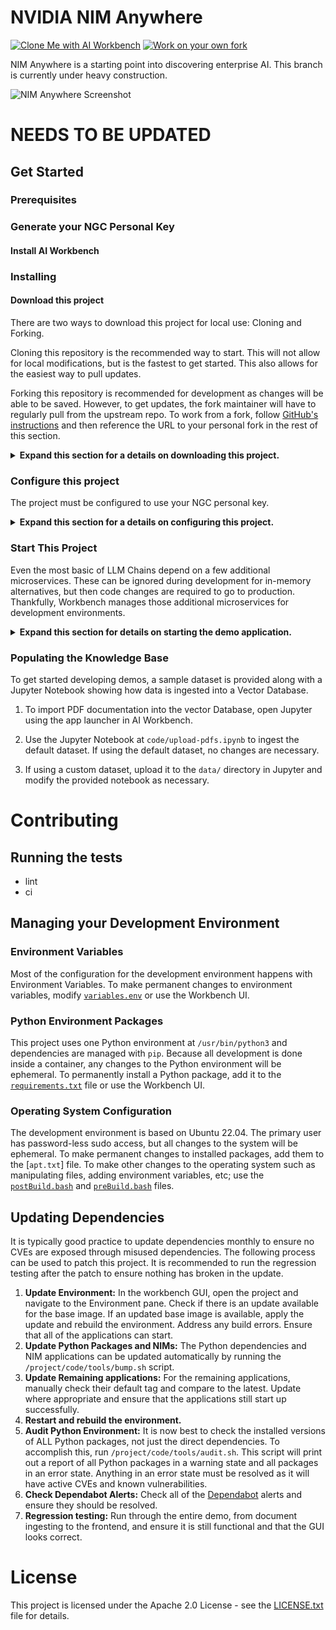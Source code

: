 # NVIDIA NIM Anywhere

[![Clone Me with AI Workbench](https://img.shields.io/badge/Open_In-AI_Workbench-76B900?logo=nvidia)](https://ngc.nvidia.com/open-ai-workbench/aHR0cHM6Ly9naXRodWIuY29tL05WSURJQS9uaW0tYW55d2hlcmUK)
[![Work on your own fork](https://img.shields.io/badge/Create_your_own-Fork-4078c0?logo=github)](https://github.com/NVIDIA/nim-anywhere/fork)

NIM Anywhere is a starting point into discovering enterprise AI. This branch is currently under heavy construction.

![NIM Anywhere Screenshot](data/hero.png)

# NEEDS TO BE UPDATED

## Get Started

### Prerequisites

### Generate your NGC Personal Key

#### Install AI Workbench

### Installing

#### Download this project

There are two ways to download this project for local use: Cloning and
Forking.

Cloning this repository is the recommended way to start. This will not
allow for local modifications, but is the fastest to get started. This
also allows for the easiest way to pull updates.

Forking this repository is recommended for development as changes will
be able to be saved. However, to get updates, the fork maintainer will
have to regularly pull from the upstream repo. To work from a fork,
follow [GitHub's
instructions](https://docs.github.com/en/pull-requests/collaborating-with-pull-requests/working-with-forks/fork-a-repo)
and then reference the URL to your personal fork in the rest of this
section.

<details>
<summary>
<b>Expand this section for a details on downloading this project.</b>
</summary>

1.  Open the local NVIDIA AI Workbench window. From the list of
    locations displayed, select either the remote one you just set up,
    or local if you're going to work locally.

    ![AI Workbench Locations Menu](.static/_static/nvwb_locations.png)

2.  Once inside the location, select *Clone Project*.

    ![AI Workbench Projects Menu](.static/_static/nvwb_projects.png)

3.  In the 'Clone Project' pop up window, set the Repository URL to
    `https://github.com/NVIDIA/nim-anywhere.git`. You can leave the Path
    as the default of
    `/home/REMOTE_USER/nvidia-workbench/nim-anywhere.git`. Click
    *Clone*.\`

    ![AI Workbench Clone Project Menu](.static/_static/nvwb_clone.png)

4.  You will be redirected to the new project’s page. Workbench will
    automatically bootstrap the development environment. You can view
    real-time progress by expanding the Output from the bottom of the
    window.

    ![AI Workbench Log Viewer](.static/_static/nvwb_logs.png)

</details>

### Configure this project

The project must be configured to use your NGC personal key.

<details>
<summary>
<b>Expand this section for a details on configuring this project.</b>
</summary>

1.  Before running for the first time, your NGC personal key must be
    configured in Workbench. This is done using the *Environment* tab
    from the left-hand panel.

    ![AI Workbench Side Menu](.static/_static/nvwb_left_menu.png)

2.  Scroll down to the **Secrets** section and find the *NGC_API_KEY*
    entry. Press *Configure* and provide the personal key for NGC that
    was generated earlier.

</details>

### Start This Project

Even the most basic of LLM Chains depend on a few additional
microservices. These can be ignored during development for in-memory
alternatives, but then code changes are required to go to production.
Thankfully, Workbench manages those additional microservices for
development environments.

<details>
<summary>
<b>Expand this section for details on starting the demo application.</b>
</summary>

> **HINT:** For each application, the debug output can be monitored in
> the UI by clicking the Output link in the lower left corner, selecting
> the dropdown menu, and choosing the application of interest (or
> **Compose** for applications started via compose).

Since you can either pull NIMs and run them locally, or utilize the
endpoints from *ai.nvidia.com* you can run this project with *or*
without GPUs.

1.  The applications bundled in this workspace can be controlled by
    navigating to two tabs:

    - **Environment** \> **Compose**
    - **Environment** \> **Applications**

2.  First, navigate to the **Environment** \> **Compose** tab. If you're
    not working in an environment with GPUs, you can just click
    **Start** to run the project using a lightweight deployment. This
    default configuration will run the following containers:

    - *Milvus Vector DB*: An unstructured knowledge base

    - *Redis*: Used to store conversation histories

3.  If you have access to GPU resources and want to run any NIMs
    locally, use the dropdown menu under **Compose** and select which
    set of NIMs you want to run locally. Note that you *must* have at
    least 1 available GPU per NIM you plan to run locally. Below is an
    outline of the available configurations:

    - Local LLM (min 1 GPU required)

      - The first time the LLM NIM is started, it will take some time to
        download the image and the optimized models.
        - During a long start, to confirm the LLM NIM is starting, the
          progress can be observed by viewing the logs by using the
          *Output* pane on the bottom left of the UI.

        - If the logs indicate an authentication error, that means the
          provided *NGC_API_KEY* does not have access to the NIMs.
          Please verify it was generated correctly and in an NGC
          organization that has NVIDIA AI Enterprise support or trial.

        - If the logs appear to be stuck on `..........: Pull complete`.
          `..........: Verifying complete`, or
          `..........: Download complete`; this is all normal output
          from Docker that the various layers of the container image
          have been downloaded.

        - Any other failures here need to be addressed.

    - Local LLM + Embedding (min 2 GPUs required)

    - Local LLM + Embedding + Reranking (min 3 GPUs required)

    > **NOTE:**
    >
    > - Each profile will also run *Milvus Vector DB* and *Redis*
    > - Due to the nature of Docker Compose profiles, the UI will let
    >   you select multiple profiles at the same time. In the context of
    >   this project, selecting multiple profiles does not make sense.
    >   It will not cause any errors, however we recommend only
    >   selecting one profile at a time for simplicity.

4.  Once the compose services have been started, navigate to the
    **Environment** \> **Applications** tab. Now, the *Chain Server* can
    safely be started. This contains the custom LangChain code for
    performing our reasoning chain. By default, it will use the local
    Milvus and Redis, but use *ai.nvidia.com* for LLM, Embedding, and
    Reranking model inferencing.

5.  Once the *Chain Server* is up, the *Chat Frontend* can be started.
    Starting the interface will automatically open it in a browser
    window. If you are running any local NIMs, you can edit the config
    to connect to them via the *Chat Frontend*

![NIM Anywhere Frontend](.static/_static/na_frontend.png)

</details>

### Populating the Knowledge Base

To get started developing demos, a sample dataset is provided along with
a Jupyter Notebook showing how data is ingested into a Vector Database.

1.  To import PDF documentation into the vector Database, open Jupyter
    using the app launcher in AI Workbench.

2.  Use the Jupyter Notebook at `code/upload-pdfs.ipynb` to ingest the
    default dataset. If using the default dataset, no changes are
    necessary.

3.  If using a custom dataset, upload it to the `data/` directory in
    Jupyter and modify the provided notebook as necessary.

# Contributing

## Running the tests

- lint
- ci

## Managing your Development Environment

### Environment Variables

Most of the configuration for the development environment happens with
Environment Variables. To make permanent changes to environment
variables, modify [`variables.env`](./variables.env) or use the
Workbench UI.

### Python Environment Packages

This project uses one Python environment at `/usr/bin/python3` and
dependencies are managed with `pip`. Because all development is done
inside a container, any changes to the Python environment will be
ephemeral. To permanently install a Python package, add it to the
[`requirements.txt`](./requirements.txt) file or use the Workbench UI.

### Operating System Configuration

The development environment is based on Ubuntu 22.04. The primary user
has password-less sudo access, but all changes to the system will be
ephemeral. To make permanent changes to installed packages, add them to
the \[`apt.txt`\] file. To make other changes to the operating system
such as manipulating files, adding environment variables, etc; use the
[`postBuild.bash`](./postBuild.bash) and
[`preBuild.bash`](./preBuild.bash) files.

## Updating Dependencies

It is typically good practice to update dependencies monthly to ensure
no CVEs are exposed through misused dependencies. The following process
can be used to patch this project. It is recommended to run the
regression testing after the patch to ensure nothing has broken in the
update.

1.  **Update Environment:** In the workbench GUI, open the project and
    navigate to the Environment pane. Check if there is an update
    available for the base image. If an updated base image is available,
    apply the update and rebuild the environment. Address any build
    errors. Ensure that all of the applications can start.
2.  **Update Python Packages and NIMs:** The Python dependencies and NIM
    applications can be updated automatically by running the
    `/project/code/tools/bump.sh` script.
3.  **Update Remaining applications:** For the remaining applications,
    manually check their default tag and compare to the latest. Update
    where appropriate and ensure that the applications still start up
    successfully.
4.  **Restart and rebuild the environment.**
5.  **Audit Python Environment:** It is now best to check the installed
    versions of ALL Python packages, not just the direct dependencies.
    To accomplish this, run `/project/code/tools/audit.sh`. This script
    will print out a report of all Python packages in a warning state
    and all packages in an error state. Anything in an error state must
    be resolved as it will have active CVEs and known vulnerabilities.
6.  **Check Dependabot Alerts:** Check all of the
    [Dependabot](https://github.com/NVIDIA/nim-anywhere/security/dependabot)
    alerts and ensure they should be resolved.
7.  **Regression testing:** Run through the entire demo, from document
    ingesting to the frontend, and ensure it is still functional and
    that the GUI looks correct.

# License

This project is licensed under the Apache 2.0 License  -  see the [LICENSE.txt](LICENSE.txt) file for details.
